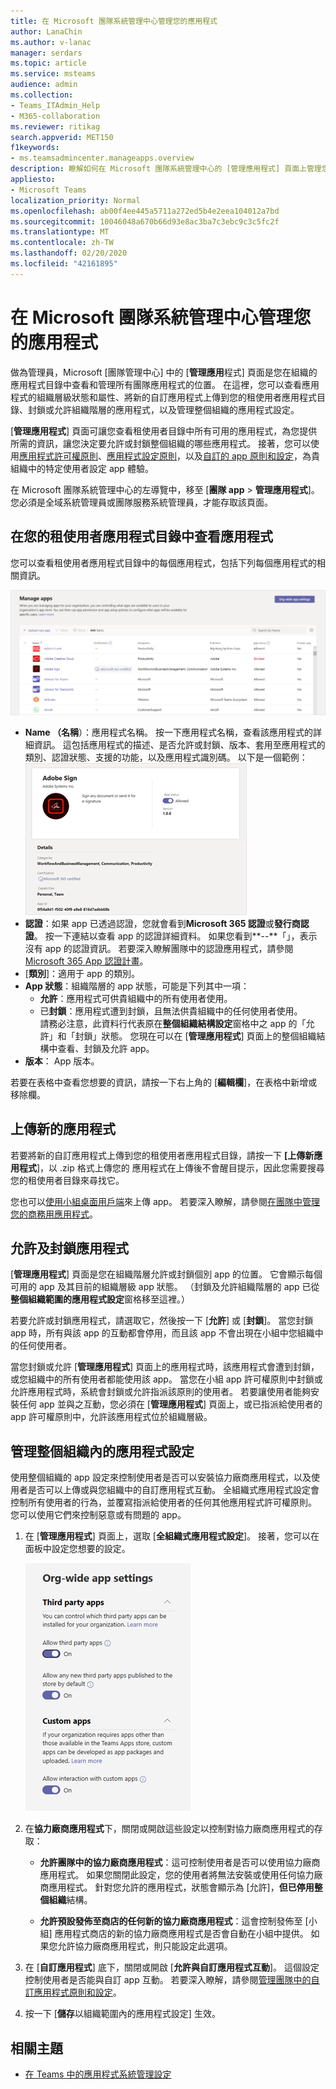 ```yaml
---
title: 在 Microsoft 團隊系統管理中心管理您的應用程式
author: LanaChin
ms.author: v-lanac
manager: serdars
ms.topic: article
ms.service: msteams
audience: admin
ms.collection:
- Teams_ITAdmin_Help
- M365-collaboration
ms.reviewer: ritikag
search.appverid: MET150
f1keywords:
- ms.teamsadmincenter.manageapps.overview
description: 瞭解如何在 Microsoft 團隊系統管理中心的 [管理應用程式] 頁面上管理您的團隊應用程式
appliesto:
- Microsoft Teams
localization_priority: Normal
ms.openlocfilehash: ab00f4ee445a5711a272ed5b4e2eea104012a7bd
ms.sourcegitcommit: 10046048a670b66d93e8ac3ba7c3ebc9c3c5fc2f
ms.translationtype: MT
ms.contentlocale: zh-TW
ms.lasthandoff: 02/20/2020
ms.locfileid: "42161895"
---
```

<a name="manage-your-apps-in-the-microsoft-teams-admin-center"></a>在 Microsoft 團隊系統管理中心管理您的應用程式
======================================================

做為管理員，Microsoft [團隊管理中心] 中的 [**管理應用**程式] 頁面是您在組織的應用程式目錄中查看和管理所有團隊應用程式的位置。 在這裡，您可以查看應用程式的組織層級狀態和屬性、將新的自訂應用程式上傳到您的租使用者應用程式目錄、封鎖或允許組織階層的應用程式，以及管理整個組織的應用程式設定。

[**管理應用程式**] 頁面可讓您查看租使用者目錄中所有可用的應用程式，為您提供所需的資訊，讓您決定要允許或封鎖整個組織的哪些應用程式。 接著，您可以使用[應用程式許可權原則](teams-app-permission-policies.md)、[應用程式設定原則](teams-app-setup-policies.md)，以及[自訂的 app 原則和設定](teams-custom-app-policies-and-settings.md)，為貴組織中的特定使用者設定 app 體驗。

在 Microsoft 團隊系統管理中心的左導覽中，移至 [**團隊 app** > **管理應用程式**]。 您必須是全域系統管理員或團隊服務系統管理員，才能存取該頁面。

## <a name="view-apps-in-your-tenant-app-catalog"></a>在您的租使用者應用程式目錄中查看應用程式

您可以查看租使用者應用程式目錄中的每個應用程式，包括下列每個應用程式的相關資訊。

![[受管理的應用程式] 頁面的螢幕擷取畫面](media/manage-apps.png)

- **Name （名稱**）：應用程式名稱。 按一下應用程式名稱，查看該應用程式的詳細資訊。 這包括應用程式的描述、是否允許或封鎖、版本、套用至應用程式的類別、認證狀態、支援的功能，以及應用程式識別碼。 以下是一個範例：<br> 
![應用程式的 [應用程式詳細資料] 頁面的螢幕擷取畫面](media/manage-apps-app-details.png)
- **認證**：如果 app 已透過認證，您就會看到**Microsoft 365 認證**或**發行商認證**。 按一下連結以查看 app 的認證詳細資料。 如果您看到**--**「」，表示沒有 app 的認證資訊。 若要深入瞭解團隊中的認證應用程式，請參閱[Microsoft 365 App 認證計畫](https://docs.microsoft.com/teams-app-certification/all-apps)。  
- [**類別**]：適用于 app 的類別。
- **App 狀態**：組織階層的 app 狀態，可能是下列其中一項：
    - **允許**：應用程式可供貴組織中的所有使用者使用。
    - 已**封鎖**：應用程式遭到封鎖，且無法供貴組織中的任何使用者使用。<br>
請務必注意，此資料行代表原在**整個組織結構設定**窗格中之 app 的「允許」和「封鎖」狀態。 您現在可以在 [**管理應用程式**] 頁面上的整個組織結構中查看、封鎖及允許 app。 
- **版本**： App 版本。

若要在表格中查看您想要的資訊，請按一下右上角的 [**編輯欄**]，在表格中新增或移除欄。

## <a name="upload-a-new-app"></a>上傳新的應用程式

若要將新的自訂應用程式上傳到您的租使用者應用程式目錄，請按一下 **[上傳新應用程式**]，以 .zip 格式上傳您的 應用程式在上傳後不會醒目提示，因此您需要搜尋您的租使用者目錄來尋找它。

您也可以[使用小組桌面用戶端](tenant-apps-catalog-teams.md#go-to-the-tenant-app-catalog)來上傳 app。 若要深入瞭解，請參閱[在團隊中管理您的商務用應用程式](manage-your-lob-apps.md)。

## <a name="allow-and-block-apps"></a>允許及封鎖應用程式

[**管理應用程式**] 頁面是您在組織階層允許或封鎖個別 app 的位置。 它會顯示每個可用的 app 及其目前的組織層級 app 狀態。 （封鎖及允許組織階層的 app 已從**整個組織範圍的應用程式設定**窗格移至這裡。）

若要允許或封鎖應用程式，請選取它，然後按一下 [**允許**] 或 [**封鎖**]。 當您封鎖 app 時，所有與該 app 的互動都會停用，而且該 app 不會出現在小組中您組織中的任何使用者。

當您封鎖或允許 [**管理應用程式**] 頁面上的應用程式時，該應用程式會遭到封鎖，或您組織中的所有使用者都能使用該 app。  當您在小組 app 許可權原則中封鎖或允許應用程式時，系統會封鎖或允許指派該原則的使用者。 若要讓使用者能夠安裝任何 app 並與之互動，您必須在 [**管理應用程式**] 頁面上，或已指派給使用者的 app 許可權原則中，允許該應用程式位於組織層級。

## <a name="manage-org-wide-app-settings"></a>管理整個組織內的應用程式設定

使用整個組織的 app 設定來控制使用者是否可以安裝協力廠商應用程式，以及使用者是否可以上傳或與您組織中的自訂應用程式互動。 全組織式應用程式設定會控制所有使用者的行為，並覆寫指派給使用者的任何其他應用程式許可權原則。 您可以使用它們來控制惡意或有問題的 app。

1. 在 [**管理應用程式**] 頁面上，選取 [**全組織式應用程式設定**]。 接著，您可以在面板中設定您想要的設定。

    ![整個組織內的應用程式設定的螢幕擷取畫面](media/manage-apps-org-wide-app-settings.png)
    
2. 在**協力廠商應用程式**下，關閉或開啟這些設定以控制對協力廠商應用程式的存取：

    - **允許團隊中的協力廠商應用程式**：這可控制使用者是否可以使用協力廠商應用程式。 如果您關閉此設定，您的使用者將無法安裝或使用任何協力廠商應用程式。 針對您允許的應用程式，狀態會顯示為 [允許]，**但已停用整個組織**結構。
    
    - **允許預設發佈至商店的任何新的協力廠商應用程式**：這會控制發佈至 [小組] 應用程式商店的新的協力廠商應用程式是否會自動在小組中提供。 如果您允許協力廠商應用程式，則只能設定此選項。

3. 在 [**自訂應用程式**] 底下，關閉或開啟 [**允許與自訂應用程式互動**]。 這個設定控制使用者是否能與自訂 app 互動。 若要深入瞭解，請參閱[管理團隊中的自訂應用程式原則和設定](teams-custom-app-policies-and-settings.md)。
4. 按一下 [**儲存**以組織範圍內的應用程式設定] 生效。

## <a name="related-topics"></a>相關主題

- [在 Teams 中的應用程式系統管理設定](admin-settings.md)

